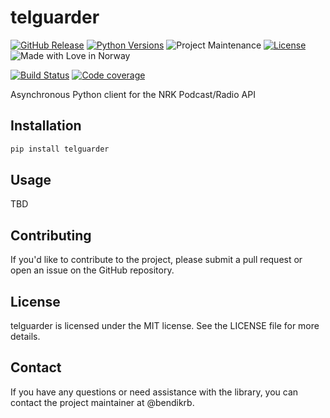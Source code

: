 # telguarder

[![GitHub Release][releases-shield]][releases]
[![Python Versions][py-versions-shield]][py-versions]
![Project Maintenance][maintenance-shield]
[![License][license-shield]](LICENSE.md)
![Made with Love in Norway][madewithlove-shield]

[![Build Status][build-shield]][build]
[![Code coverage][codecov-shield]][codecov]


Asynchronous Python client for the NRK Podcast/Radio API

## Installation

```bash
pip install telguarder
```

## Usage

TBD

## Contributing

If you'd like to contribute to the project, please submit a pull request or open an issue on the GitHub repository.

## License

telguarder is licensed under the MIT license. See the LICENSE file for more details.

## Contact

If you have any questions or need assistance with the library, you can contact the project maintainer at @bendikrb.


[license-shield]: https://img.shields.io/github/license/bendikrb/telguarder.svg
[license]: https://github.com/bendikrb/telguarder/blob/main/LICENSE
[releases-shield]: https://img.shields.io/pypi/v/telguarder
[releases]: https://github.com/bendikrb/telguarder/releases
[build-shield]: https://github.com/bendikrb/telguarder/actions/workflows/test.yaml/badge.svg
[build]: https://github.com/bendikrb/telguarder/actions/workflows/test.yaml
[maintenance-shield]: https://img.shields.io/maintenance/yes/2024.svg
[py-versions-shield]: https://img.shields.io/pypi/pyversions/telguarder
[py-versions]: https://pypi.org/project/telguarder/
[codecov-shield]: https://codecov.io/gh/bendikrb/telguarder/graph/badge.svg?token=011O5N9MKL
[codecov]: https://codecov.io/gh/bendikrb/telguarder
[madewithlove-shield]: https://madewithlove.now.sh/no?heart=true&colorB=%233584e4
